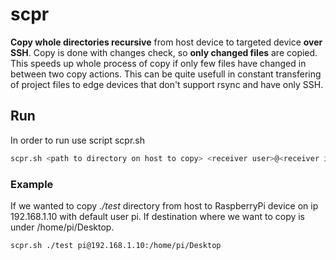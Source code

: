 # scpr
**Copy whole directories recursive** from host device to targeted device **over SSH**. Copy is done with changes check, so **only changed files** are copied. This speeds up whole process of copy if only few files have changed in between two copy actions. This can be quite usefull in constant transfering of project files to edge devices that don't support rsync and have only SSH.

## Run
In order to run use script scpr.sh
```bash
scpr.sh <path to directory on host to copy> <receiver user>@<receiver ip>:<receiver path where dir is placed>
```

### Example
If we wanted to copy *./test* directory from host to RaspberryPi device on ip 192.168.1.10 with default user pi. If destination where we want to copy is under /home/pi/Desktop.
```bash
scpr.sh ./test pi@192.168.1.10:/home/pi/Desktop
```
